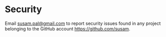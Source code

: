 Security
========

Email susam.pal@gmail.com to report security issues found in any
project belonging to the GitHub account <https://github.com/susam>.
